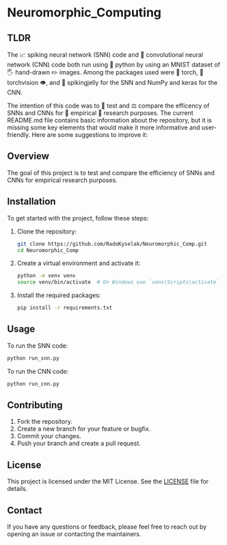# Neuromorphic_Computing

## TLDR
The 📈 spiking neural network (SNN) code and 🧠 convolutional neural network (CNN) code both run using 🐍 python by using an MNIST dataset of 🖐️ hand-drawn ✏️ images. Among the packages used were 🔦 torch, 🔦 torchvision 👁️, and 🪼 spikingjelly for the SNN and NumPy and keras for the CNN.

The intention of this code was to 💯 test and ⚖️ compare the efficency of SNNs and CNNs for 🧪 empirical 📜 research purposes.
The current README.md file contains basic information about the repository, but it is missing some key elements that would make it more informative and user-friendly. Here are some suggestions to improve it:

## Overview

The goal of this project is to test and compare the efficiency of SNNs and CNNs for empirical research purposes.

## Installation

To get started with the project, follow these steps:

1. Clone the repository:
   ```sh
   git clone https://github.com/RadoKyselak/Neuromorphic_Comp.git
   cd Neuromorphic_Comp
   ```

2. Create a virtual environment and activate it:
   ```sh
   python -m venv venv
   source venv/bin/activate  # On Windows use `venv\Scripts\activate`
   ```

3. Install the required packages:
   ```sh
   pip install -r requirements.txt
   ```

## Usage

To run the SNN code:
```sh
python run_snn.py
```

To run the CNN code:
```sh
python run_cnn.py
```

## Contributing

1. Fork the repository.
2. Create a new branch for your feature or bugfix.
3. Commit your changes.
4. Push your branch and create a pull request.

## License

This project is licensed under the MIT License. See the [LICENSE](LICENSE) file for details.

## Contact

If you have any questions or feedback, please feel free to reach out by opening an issue or contacting the maintainers.

